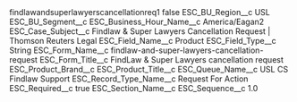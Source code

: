 <?xml version="1.0" encoding="UTF-8"?>
<CustomMetadata xmlns="http://soap.sforce.com/2006/04/metadata" xmlns:xsi="http://www.w3.org/2001/XMLSchema-instance" xmlns:xsd="http://www.w3.org/2001/XMLSchema">
    <label>findlawandsuperlawyerscancellationreq1</label>
    <protected>false</protected>
    <values>
        <field>ESC_BU_Region__c</field>
        <value xsi:type="xsd:string">USL</value>
    </values>
    <values>
        <field>ESC_BU_Segment__c</field>
        <value xsi:nil="true"/>
    </values>
    <values>
        <field>ESC_Business_Hour_Name__c</field>
        <value xsi:type="xsd:string">America/Eagan2</value>
    </values>
    <values>
        <field>ESC_Case_Subject__c</field>
        <value xsi:type="xsd:string">Findlaw &amp; Super Lawyers Cancellation Request | Thomson Reuters Legal</value>
    </values>
    <values>
        <field>ESC_Field_Name__c</field>
        <value xsi:type="xsd:string">Product</value>
    </values>
    <values>
        <field>ESC_Field_Type__c</field>
        <value xsi:type="xsd:string">String</value>
    </values>
    <values>
        <field>ESC_Form_Name__c</field>
        <value xsi:type="xsd:string">findlaw-and-super-lawyers-cancellation-request</value>
    </values>
    <values>
        <field>ESC_Form_Title__c</field>
        <value xsi:type="xsd:string">FindLaw &amp; Super Lawyers cancellation request</value>
    </values>
    <values>
        <field>ESC_Product_Brand__c</field>
        <value xsi:nil="true"/>
    </values>
    <values>
        <field>ESC_Product_Title__c</field>
        <value xsi:nil="true"/>
    </values>
    <values>
        <field>ESC_Queue_Name__c</field>
        <value xsi:type="xsd:string">USL CS Findlaw Support</value>
    </values>
    <values>
        <field>ESC_Record_Type_Name__c</field>
        <value xsi:type="xsd:string">Request For Action</value>
    </values>
    <values>
        <field>ESC_Required__c</field>
        <value xsi:type="xsd:boolean">true</value>
    </values>
    <values>
        <field>ESC_Section_Name__c</field>
        <value xsi:nil="true"/>
    </values>
    <values>
        <field>ESC_Sequence__c</field>
        <value xsi:type="xsd:double">1.0</value>
    </values>
</CustomMetadata>
